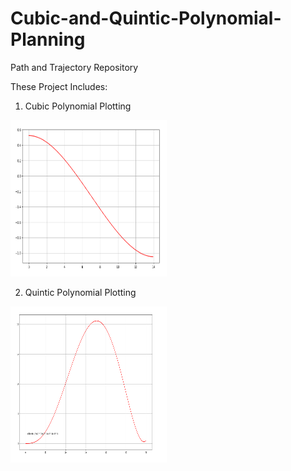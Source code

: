 # Cubic-and-Quintic-Polynomial-Planning
Path and Trajectory Repository

These Project Includes:
1. Cubic Polynomial Plotting 
<img src="Image Folder/Cubic_Plot.png" width="250" height="250">

2. Quintic Polynomial Plotting
<img src="Image Folder/Quintic_Plot.png" width="250" height="250">
